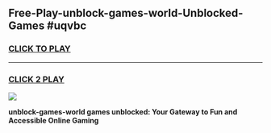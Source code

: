 
## Free-Play-unblock-games-world-Unblocked-Games #uqvbc
<h3>
<a href="https://news.freeplayer.one?title=unblock-games-world&ref=8M">CLICK TO PLAY</a></h3>
<hr>

<h3>
<a href="https://news.freeplayer.one?title=unblock-games-world&ref=8M">CLICK 2 PLAY</a>
  
</h3>

<a href="https://news.freeplayer.one?title=unblock-games-world&ref=8M"><img src="https://clearcache.store/games.png"></a>


**unblock-games-world games unblocked: Your Gateway to Fun and Accessible Online Gaming**
